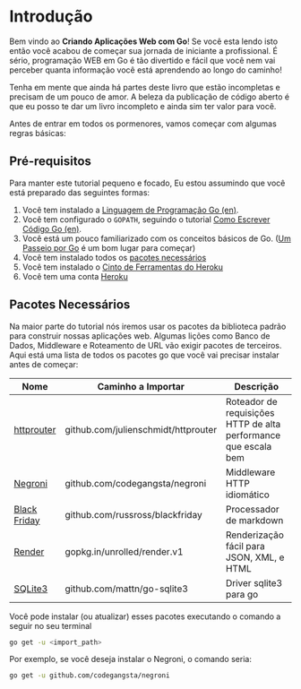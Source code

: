 # Introdução

Bem vindo ao **Criando Aplicações Web com Go**! Se você esta lendo isto então você acabou de começar sua jornada de iniciante a profissional. É sério, programação WEB em Go é tão divertido e fácil que você nem vai perceber quanta informação você está aprendendo ao longo do caminho!

Tenha em mente que ainda há partes deste livro que estão incompletas e precisam de um pouco de amor. A beleza da publicação de código aberto é que eu posso te dar um livro incompleto e ainda sim ter valor para você.

Antes de entrar em todos os pormenores, vamos começar com algumas regras básicas:

## Pré-requisitos
Para manter este tutorial pequeno e focado, Eu estou assumindo que você está preparado das seguintes formas:

1. Você tem instalado a [Linguagem de Programação Go (en)](https://golang.org).
2. Você tem configurado o `GOPATH`, seguindo o tutorial [Como Escrever Código Go (en)](https://golang.org/doc/code.html#Organization).
3. Você está um pouco familiarizado com os conceitos básicos de Go. ([Um Passeio por Go](http://go-tour-br.appspot.com) é um bom lugar para começar)
4. Você tem instalado todos os [pacotes necessários](#required-packages)
5. Você tem instalado o [Cinto de Ferramentas do Heroku ](https://toolbelt.heroku.com/)
6. Você tem uma conta [Heroku](https://id.heroku.com/signup)

## Pacotes Necessários

Na maior parte do tutorial nós iremos usar os pacotes da biblioteca padrão para construir nossas aplicações web. Algumas lições como Banco de Dados, Middleware e Roteamento de URL vão exigir pacotes de terceiros. Aqui está uma lista de todos os pacotes go que você vai precisar instalar antes de começar:

Nome | Caminho a Importar | Descrição
---- | ----------- | -----------
[httprouter](https://github.com/julienschmidt/httprouter) | github.com/julienschmidt/httprouter | Roteador de requisições HTTP de alta performance que escala bem
[Negroni](https://github.com/codegangsta/negroni) | github.com/codegangsta/negroni | Middleware HTTP idiomático
[Black Friday](https://github.com/russross/blackfriday) | github.com/russross/blackfriday | Processador de markdown
[Render](https://github.com/unrolled/render/tree/v1) | gopkg.in/unrolled/render.v1 | Renderização fácil para JSON, XML, e HTML
[SQLite3](https://github.com/mattn/go-sqlite3) | github.com/mattn/go-sqlite3 | Driver sqlite3 para go

Você pode instalar (ou atualizar) esses pacotes executando o comando a seguir no seu terminal

``` bash
go get -u <import_path>
```

Por exemplo, se você deseja instalar o Negroni, o comando seria:

``` bash
go get -u github.com/codegangsta/negroni
```
